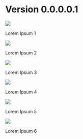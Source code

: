 




# Version 0.0.0.0.1


<img src="https://img.shields.io/badge/GAME-ADDED-brightgreen?style=for-the-badge">  

Lorem Ipsum  1

<img src="https://img.shields.io/badge/GAME-CHANGED-yellow?style=for-the-badge">  

Lorem Ipsum 2
 
<img src="https://img.shields.io/badge/GAME-REMOVED-red?style=for-the-badge">

Lorem Ipsum 3
  
<img src="https://img.shields.io/badge/CMS-ADDED-brightgreen?style=for-the-badge">  

Lorem Ipsum 4

<img src="https://img.shields.io/badge/CMS-CHANGED-yellow?style=for-the-badge"> 

Lorem Ipsum 5  
  
<img src="https://img.shields.io/badge/CMS-REMOVED-red?style=for-the-badge">
  
Lorem Ipsum 6  
